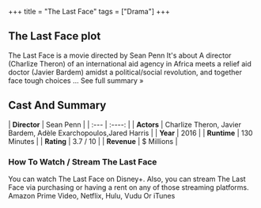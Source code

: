 +++
title = "The Last Face"
tags = ["Drama"]
+++
## The Last Face plot
The Last Face is a movie directed by Sean Penn It's about A director (Charlize Theron) of an international aid agency in Africa meets a relief aid doctor (Javier Bardem) amidst a political/social revolution, and together face tough choices ... See full summary »
## Cast And Summary
| **Director**      | Sean Penn |
    | :---        |    :----:   |
    |  **Actors** | Charlize Theron, Javier Bardem, Adèle Exarchopoulos,Jared Harris |
    | **Year**   | 2016    |
    |  **Runtime** | 130 Minutes |
    |  **Rating** | 3.7 / 10 | 
    |  **Revenue** | $ Millions |
### How To Watch / Stream The Last Face
You can watch The Last Face on Disney+.
Also, you can stream The Last Face via purchasing or having a rent on any of those streaming platforms.
Amazon Prime Video, Netflix, Hulu, Vudu Or iTunes